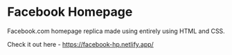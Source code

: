 # Facebook Homepage
Facebook.com homepage replica made using entirely using HTML and CSS.

Check it out here - https://facebook-hp.netlify.app/
